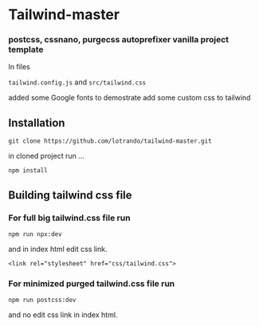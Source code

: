# Tailwind-master

### postcss, cssnano, purgecss autoprefixer vanilla project template

In files

`tailwind.config.js` and `src/tailwind.css`

added some Google fonts to demostrate add some custom css to tailwind

## Installation

```
git clone https://github.com/lotrando/tailwind-master.git
```

in cloned project run ...

```
npm install
```

## Building tailwind css file

### For full big tailwind.css file run

```
npm run npx:dev
```

and in index html edit css link.

```
<link rel="stylesheet" href="css/tailwind.css">
```

### For minimized purged tailwind.css file run

```mermaid
npm run postcss:dev
```

and no edit css link in index html.
